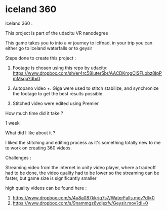 # iceland 360

Iceland 360 :

This project is part of the udacitu VR nanodegree 

This game takes you to into a vr journey to iclfnad, in your trip you can either go to Iceland waterfalls or to geysir

Steps done to create this project :

1. Footage is chosen using this repo by udacity: https://www.dropbox.com/sh/er4rc58iuter5br/AACDKrogCISFLobz8IpPmMsqa?dl=0

2. Autopano video +. Giga were used to stitch stabilize, and synchronize the footage to get the best results possible.

2. Stitched video were edited using Premier

How much time did it take ? 

1 week 

What did I like about it ? 

I liked the stitching and editing process as it's something totally new to me to work on creating 360 videos. 

Challenges :

Streaming video from the internet in unity video player, where a tradeoff had to be done, the video quality had to be lower so the streaming can be faster, but game size is significantly smaller 

high quality videos can be found here : 
1. https://www.dropbox.com/s/4u8a087kkrjq7s7/WaterFalls.mov?dl=0
2. https://www.dropbox.com/s/9nammgz6vdjsxfy/Geysir.mov?dl=0

